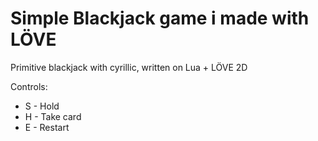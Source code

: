 # Simple Blackjack game i made with LÖVE

Primitive blackjack with cyrillic, written on Lua + LÖVE 2D

Controls: 

* S - Hold 
* H - Take card
* E - Restart

